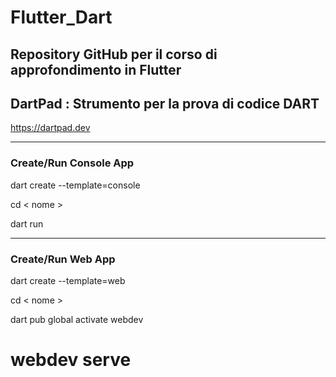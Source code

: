 # Flutter_Dart
Repository GitHub per il corso di approfondimento in Flutter
-----------------------------------------------------------
## DartPad : Strumento per la prova di codice DART
 https://dartpad.dev

-----------------------------------
### Create/Run Console App
dart create --template=console <nome>

cd < nome >

dart run

--------------------
### Create/Run Web App
dart create --template=web <nome>

cd < nome >

dart pub global activate webdev

webdev serve
=======
